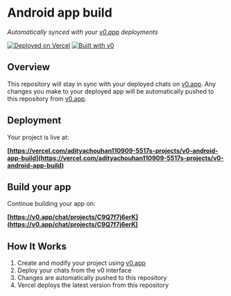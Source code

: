 # Android app build

*Automatically synced with your [v0.app](https://v0.app) deployments*

[![Deployed on Vercel](https://img.shields.io/badge/Deployed%20on-Vercel-black?style=for-the-badge&logo=vercel)](https://vercel.com/adityachouhan110909-5517s-projects/v0-android-app-build)
[![Built with v0](https://img.shields.io/badge/Built%20with-v0.app-black?style=for-the-badge)](https://v0.app/chat/projects/C9Q7f7j6erK)

## Overview

This repository will stay in sync with your deployed chats on [v0.app](https://v0.app).
Any changes you make to your deployed app will be automatically pushed to this repository from [v0.app](https://v0.app).

## Deployment

Your project is live at:

**[https://vercel.com/adityachouhan110909-5517s-projects/v0-android-app-build](https://vercel.com/adityachouhan110909-5517s-projects/v0-android-app-build)**

## Build your app

Continue building your app on:

**[https://v0.app/chat/projects/C9Q7f7j6erK](https://v0.app/chat/projects/C9Q7f7j6erK)**

## How It Works

1. Create and modify your project using [v0.app](https://v0.app)
2. Deploy your chats from the v0 interface
3. Changes are automatically pushed to this repository
4. Vercel deploys the latest version from this repository
